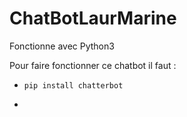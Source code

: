 # ChatBotLaurMarine

Fonctionne avec Python3

Pour faire fonctionner ce chatbot il faut : 

- `pip install chatterbot` 

- 
